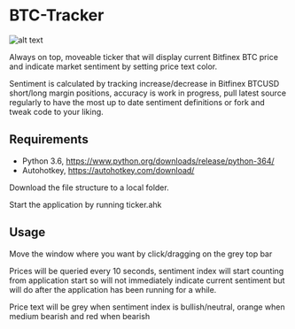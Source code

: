 # BTC-Tracker

![alt text](https://i.imgur.com/uiELIGR.png)

Always on top, moveable ticker that will display current Bitfinex BTC price and indicate market sentiment by setting price text color.

Sentiment is calculated by tracking increase/decrease in Bitfinex BTCUSD short/long margin positions, accuracy is work in progress, pull latest source regularly to have the most up to date sentiment definitions or fork and tweak code to your liking.

## Requirements

* Python 3.6, https://www.python.org/downloads/release/python-364/
* Autohotkey, https://autohotkey.com/download/

Download the file structure to a local folder.

Start the application by running ticker.ahk

## Usage

Move the window where you want by click/dragging on the grey top bar

Prices will be queried every 10 seconds, sentiment index will start counting from application start so will not immediately indicate current sentiment but will do after the application has been running for a while.

Price text will be grey when sentiment index is bullish/neutral, orange when medium bearish and red when bearish
